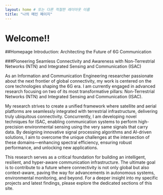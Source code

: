 ```yaml
---
layout: home # 또는 다른 적절한 레이아웃 이름
title: "나의 메인 페이지"
---
```


# Welcome!!

##Homepage Introduction: Architecting the Future of 6G Communication

###Pioneering Seamless Connectivity and Awareness with Non-Terrestrial Networks (NTN) and Integrated Sensing and Communication (ISAC)

As an Information and Communication Engineering researcher passionate about the next frontier of global connectivity, my work is centered on the core technologies shaping the 6G era. I am currently engaged in advanced research focusing on two of its most transformative pillars: Non-Terrestrial Networks (NTN) and Integrated Sensing and Communication (ISAC).

My research strives to create a unified framework where satellite and aerial platforms are seamlessly integrated with terrestrial infrastructure, delivering truly ubiquitous connectivity. Concurrently, I am developing novel techniques for ISAC, enabling communication systems to perform high-precision environmental sensing using the very same signals that carry data. By designing innovative signal processing algorithms and AI-driven solutions, I aim to overcome the unique challenges at the intersection of these domains—enhancing spectral efficiency, ensuring robust performance, and unlocking new applications.

This research serves as a critical foundation for building an intelligent, resilient, and hyper-aware communication infrastructure. The ultimate goal is to contribute to a future where connectivity is not only global but also context-aware, paving the way for advancements in autonomous systems, environmental monitoring, and beyond. For a deeper insight into my specific projects and latest findings, please explore the dedicated sections of this site.